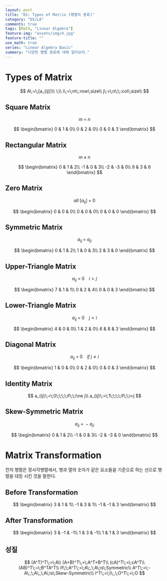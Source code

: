 ```yaml
---
layout: post
title: "01: Types of Matrix (행렬의 종류)"
category: "DS/LA"
comments: true
tags: [Math, "Linear Algebra"]
feature-img: "assets/img/4.jpg"
feature-title: ""
use_math: true
series: "Linear Algebra Basic"
summary: "다양한 행렬 종류에 대해 알아보자."
---
```


# Types of Matrix

$$
A\;=\;[a_{ij}]\\
\;\\
i\;=\;m\;:row\;size\\
j\;=\;n\;\;:col\;size\\
$$

## Square Matrix

$$
m\;=\;n
$$

$$
\begin{bmatrix}
0 & 1 & 0\\
0 & 2 & 0\\
0 & 0 & 3
\end{bmatrix}
$$

## Rectangular Matrix

$$
m\; \ne\;n
$$

$$
\begin{bmatrix}
0 & 1 & 2\\
-1 & 0 & 3\\
-2 & -3 & 0\\
9 & 3 & 6
\end{bmatrix}
$$

## Zero Matrix

$$
all\;[a_{ij}]\;=\;0
$$

$$
\begin{bmatrix}
0 & 0 & 0\\
0 & 0 & 0\\
0 & 0 & 0
\end{bmatrix}
$$

## Symmetric Matrix

$$
a_{ij}\;=\;a_{ji}
$$

$$
\begin{bmatrix}
0 & 1 & 2\\
1 & 0 & 3\\
2 & 3 & 0
\end{bmatrix}
$$

## Upper-Triangle Matrix

$$
a_{ij}\;=\;0\;\;\;\;i>j
$$

$$
\begin{bmatrix}
7 & 1 & 1\\
0 & 2 & 4\\
0 & 0 & 3
\end{bmatrix}
$$

## Lower-Triangle Matrix

$$
a_{ij}\;=\;0\;\;\;\;j<i
$$

$$
\begin{bmatrix}
4 & 0 & 0\\
1 & 2 & 0\\
6 & 8 & 3
\end{bmatrix}
$$

## Diagonal Matrix

$$
a_{ij}\;=\;0\;\;\;\;if\;j\ne i
$$

$$
\begin{bmatrix}
1 & 0 & 0\\
0 & 2 & 0\\
0 & 0 & 3
\end{bmatrix}
$$

## Identity Matrix

$$
a_{ij}\;=\;0\;\;\;\;if\;\;i\ne j\\
a_{ij}\;=\;1\;\;\;\;if\;\;i=j
$$

## Skew-Symmetric Matrix

$$
a_{ij}\;=\;-a_{ji}
$$

$$
\begin{bmatrix}
0 & 1 & 2\\
-1 & 0 & 3\\
-2 & -3 & 0
\end{bmatrix}
$$

# Matrix Transformation

전치 행렬은 정사각행렬에서, 행과 열의 숫자가 같은 요소들을 기준으로 하는 선으로 행렬을 대칭 시킨 것을 말한다.

## Before Transformation

$$
\begin{bmatrix}
3 & 1 & 1\\
-1 & 3 & 1\\
-1 & -1 & 3
\end{bmatrix}
$$

## After Transformation

$$
\begin{bmatrix}
3 & -1 & -1\\
1 & 3 & -1\\
1 & 1 & 3
\end{bmatrix}
$$

## 성질

$$
(A^T)^T\;=\;A\\
(A+B)^T\;=\;A^T+B^T\\
(cA)^T\;=\;cA^T\\
(AB)^T\;=\;B^TA^T\\
if\;\;A^T\;=\;A\;,\;A\;is\;Symmetric\\
A^T\;=\;-A\;,\;A\;,\;A\;is\;Skew-Symmetric\\
I^T\;=\;I\;,\;O^T\;=\;O
$$
